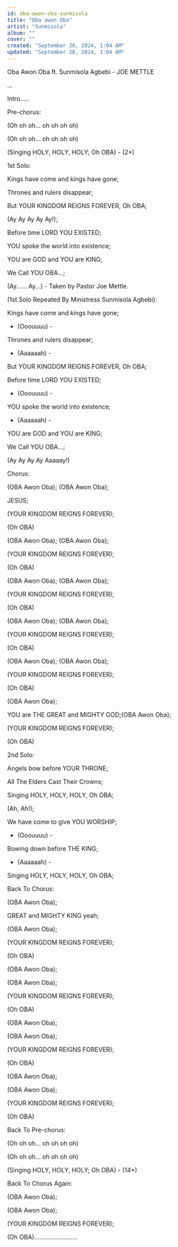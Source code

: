 ```yaml
---
id: oba-awon-oba-sunmisola
title: "Oba awon Oba"
artist: "Sunmisola"
album: ""
cover: ""
created: "September 28, 2024, 1:04 AM"
updated: "September 28, 2024, 1:04 AM"
---
```


Oba Awon Oba ft. Sunmisola Agbebi - JOE METTLE

...

Intro.....

Pre-chorus:

(Oh oh oh... oh oh oh oh)

(Oh oh oh... oh oh oh oh)

(Singing HOLY, HOLY, HOLY; Oh OBA) - (2×)

1st Solo:

Kings have come and kings have gone;

Thrones and rulers disappear;

But YOUR KINGDOM REIGNS FOREVER, Oh OBA;

(Ay Ay Ay Ay Ay!);

Before time LORD YOU EXISTED;

YOU spoke the world into existence;

YOU are GOD and YOU are KING;

We Call YOU OBA...;

(Ay...... Ay...) - Taken by Pastor Joe Mettle.

(1st Solo Repeated By Ministress Sunmisola Agbebi):

Kings have come and kings have gone;

- (Ooouuuu) -

Thrones and rulers disappear;

- (Aaaaaah) -

But YOUR KINGDOM REIGNS FOREVER, Oh OBA;

Before time LORD YOU EXISTED;

- (Ooouuuu) -

YOU spoke the world into existence;

- (Aaaaaah) -

YOU are GOD and YOU are KING;

We Call YOU OBA...;

(Ay Ay Ay Ay Aaaaay!)

Chorus:

(OBA Awon Oba); (OBA Awon Oba);

JESUS;

(YOUR KINGDOM REIGNS FOREVER);

(Oh OBA)

(OBA Awon Oba); (OBA Awon Oba);

(YOUR KINGDOM REIGNS FOREVER);

(Oh OBA)

(OBA Awon Oba); (OBA Awon Oba);

(YOUR KINGDOM REIGNS FOREVER);

(Oh OBA)

(OBA Awon Oba); (OBA Awon Oba);

(YOUR KINGDOM REIGNS FOREVER);

(Oh OBA)

(OBA Awon Oba); (OBA Awon Oba);

(YOUR KINGDOM REIGNS FOREVER);

(Oh OBA)

(OBA Awon Oba);

YOU are THE GREAT and MIGHTY GOD;(OBA Awon Oba);

(YOUR KINGDOM REIGNS FOREVER);

(Oh OBA)

2nd Solo:

Angels bow before YOUR THRONE;

All The Elders Cast Their Crowns;

Singing HOLY, HOLY, HOLY, Oh OBA;

(Ah, Ah!);

We have come to give YOU WORSHIP;

- (Ooouuuu) -

Bowing down before THE KING;

- (Aaaaaah) -

Singing HOLY, HOLY, HOLY, Oh OBA;

Back To Chorus:

(OBA Awon Oba);

GREAT and MIGHTY KING yeah;

(OBA Awon Oba);

(YOUR KINGDOM REIGNS FOREVER);

(Oh OBA)

(OBA Awon Oba);

(OBA Awon Oba);

(YOUR KINGDOM REIGNS FOREVER);

(Oh OBA)

(OBA Awon Oba);

(OBA Awon Oba);

(YOUR KINGDOM REIGNS FOREVER);

(Oh OBA)

(OBA Awon Oba);

(OBA Awon Oba);

(YOUR KINGDOM REIGNS FOREVER);

(Oh OBA)

Back To Pre-chorus:

(Oh oh oh... oh oh oh oh)

(Oh oh oh... oh oh oh oh)

(Singing HOLY, HOLY, HOLY; Oh OBA) - (14×)

Back To Chorus Again:

(OBA Awon Oba);

(OBA Awon Oba);

(YOUR KINGDOM REIGNS FOREVER);

(Oh OBA).........................